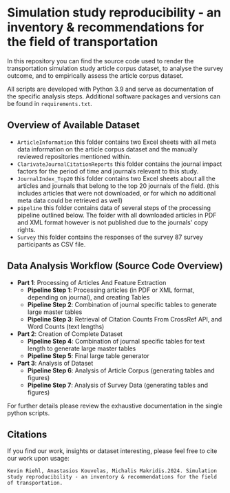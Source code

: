 # Simulation study reproducibility - an inventory & recommendations for the field of transportation

In this repository you can find the source code used to render the transportation simulation study article corpus dataset, to analyse the survey outcome, and to empirically assess the article corpus dataset.  

All scripts are developed with Python 3.9 and serve as documentation of the specific analysis steps. Additional software packages and versions can be found in `requirements.txt`.


## Overview of Available Dataset

- `ArticleInformation` this folder contains two Excel sheets with all meta data information on the article corpus dataset and the manually reviewed repositories mentioned within.
- `ClarivateJournalCitationReports` this folder contains the journal impact factors for the period of time and journals relevant to this study.
- `JournalIndex_Top20` this folder contains two Excel sheets about all the articles and journals that belong to the top 20 journals of the field. (this includes articles that were not downloaded, or for which no additional meta data could be retrieved as well)
- `pipeline` this folder contains data of several steps of the processing pipeline outlined below. The folder with all downloaded articles in PDF and XML format however is not published due to the journals' copy rights.
- `Survey` this folder contains the responses of the survey 87 survey participants as CSV file.

## Data Analysis Workflow (Source Code Overview)

- **Part 1**: Processing of Articles And Feature Extraction
    - **Pipeline Step 1**: Processing articles (in PDF or XML format, depending on journal), and creating Tables
    - **Pipeline Step 2**: Combination of journal specific tables to generate large master tables
    - **Pipeline Step 3**: Retrieval of Citation Counts From CrossRef API, and Word Counts (text lengths)
- **Part 2**: Creation of Complete Dataset
    - **Pipeline Step 4**: Combination of journal specific tables for text length to generate large master tables
    - **Pipeline Step 5**: Final large table generator
- **Part 3**: Analysis of Dataset
    - **Pipeline Step 6**: Analysis of Article Corpus (generating tables and figures)
    - **Pipeline Step 7**: Analysis of Survey Data (generating tables and figures)

For further details please review the exhaustive documentation in the single python scripts.

## Citations

If you find our work, insights or dataset interesting, please feel free to cite our work upon usage:
```
Kevin Riehl, Anastasios Kouvelas, Michalis Makridis.2024. Simulation study reproducibility - an inventory & recommendations for the field of transportation.  
```
